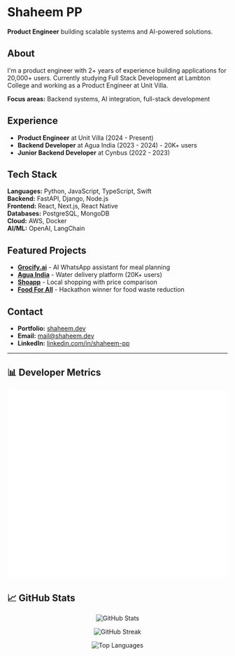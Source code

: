 
# Shaheem PP

**Product Engineer** building scalable systems and AI-powered solutions.

## About

I'm a product engineer with 2+ years of experience building applications for 20,000+ users. Currently studying Full Stack Development at Lambton College and working as a Product Engineer at Unit Villa.

**Focus areas:** Backend systems, AI integration, full-stack development

## Experience

- **Product Engineer** at Unit Villa (2024 - Present)
- **Backend Developer** at Agua India (2023 - 2024) - 20K+ users
- **Junior Backend Developer** at Cynbus (2022 - 2023)

## Tech Stack

**Languages:** Python, JavaScript, TypeScript, Swift  
**Backend:** FastAPI, Django, Node.js  
**Frontend:** React, Next.js, React Native  
**Databases:** PostgreSQL, MongoDB  
**Cloud:** AWS, Docker  
**AI/ML:** OpenAI, LangChain

## Featured Projects

- **[Grocify.ai](https://github.com/shaheem-pp/grocify-ai)** - AI WhatsApp assistant for meal planning
- **[Agua India](https://apps.apple.com/in/app/agua-india/id1503679371)** - Water delivery platform (20K+ users)
- **[Shoapp](https://apps.apple.com/ca/app/sho-app-shopping-app/id6450304129)** - Local shopping with price comparison
- **[Food For All](https://github.com/AkshayBenny/food-surplus-detection)** - Hackathon winner for food waste reduction

## Contact

- **Portfolio:** [shaheem.dev](https://shaheem.dev)
- **Email:** [mail@shaheem.dev](mailto:mail@shaheem.dev)
- **LinkedIn:** [linkedin.com/in/shaheem-pp](https://www.linkedin.com/in/shaheem-pp/)

---

## 📊 Developer Metrics

<div align="center">

![Metrics](https://github.com/shaheem-pp/shaheem-pp/blob/main/github-metrics.svg)

</div>

## 📈 GitHub Stats

<div align="center">

![GitHub Stats](https://github-readme-stats.vercel.app/api?username=shaheem-pp&show_icons=true&theme=tokyonight&hide_border=true&count_private=true&&rank_icon=github)

![GitHub Streak](https://github-readme-streak-stats-eight.vercel.app/?user=shaheem-pp&theme=tokyonight&hide_border=true)

![Top Languages](https://github-readme-stats.vercel.app/api/top-langs/?username=shaheem-pp&layout=compact&theme=tokyonight&hide_border=true&langs_count=6&hide=scss,java,css,html)

</div>